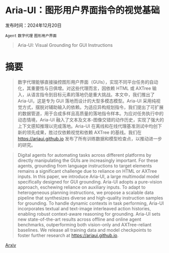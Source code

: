 # Aria-UI：图形用户界面指令的视觉基础

发布时间：2024年12月20日

`Agent` `数字代理` `图形用户界面`

> Aria-UI: Visual Grounding for GUI Instructions

# 摘要

> 数字代理能够直接操控图形用户界面（GUIs），实现不同平台任务的自动化，其重要性与日俱增。对这些代理而言，因依赖 HTML 或 AXTree 输入，从语言指令到目标元素的落地仍是重大挑战。本文中，我们推出了 Aria-UI，这是专为 GUI 落地而设计的大型多模态模型。Aria-UI 采用纯视觉方式，摆脱对辅助输入的依赖。为适应异构规划指令，我们提出了可扩展的数据管道，用于合成多样且高质量的落地指令样本。为应对任务执行中的动态情境，Aria-UI 融入了文本及文本-图像交错的动作历史，实现了强大的上下文感知推理以完成落地。Aria-UI 在离线和在线代理基准测试中均创下新的领先成果，胜过仅依赖视觉和依赖 AXTree 的基线。我们在 https://ariaui.github.io 发布了所有训练数据和模型检查点，以推动进一步的研究。

> Digital agents for automating tasks across different platforms by directly manipulating the GUIs are increasingly important. For these agents, grounding from language instructions to target elements remains a significant challenge due to reliance on HTML or AXTree inputs. In this paper, we introduce Aria-UI, a large multimodal model specifically designed for GUI grounding. Aria-UI adopts a pure-vision approach, eschewing reliance on auxiliary inputs. To adapt to heterogeneous planning instructions, we propose a scalable data pipeline that synthesizes diverse and high-quality instruction samples for grounding. To handle dynamic contexts in task performing, Aria-UI incorporates textual and text-image interleaved action histories, enabling robust context-aware reasoning for grounding. Aria-UI sets new state-of-the-art results across offline and online agent benchmarks, outperforming both vision-only and AXTree-reliant baselines. We release all training data and model checkpoints to foster further research at https://ariaui.github.io.

[Arxiv](https://arxiv.org/abs/2412.16256)